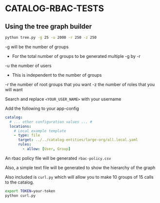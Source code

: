 # CATALOG-RBAC-TESTS

## Using the tree graph builder

```bash
python tree.py -g 25 -u 2000 -r 250 -z 250
```

-g will be the number of groups

- For the total number of groups to be generated multiple -g by -r

-u the number of users

- This is independent to the number of groups

-r the number of root groups that you want
-z the number of roles that you will want

Search and replace `<YOUR_USER_NAME>` with your username

Add the following to your app-config

```YAML
catalog:
  # ... other configuration values ... #
  locations:
    # Local example template
    - type: file
      target: ../../catalog-entities/large-org/all.local.yaml
      rules:
        - allow: [User, Group]
```

An rbac policy file will be generated `rbac-policy.csv`

Also, a simple text file will be generated to show the hierarchy of the graph

Also included is `curl.py` which will allow you to make 10 groups of 15 calls to the catalog.

```bash
export TOKEN=your-token
python curl.py
```
